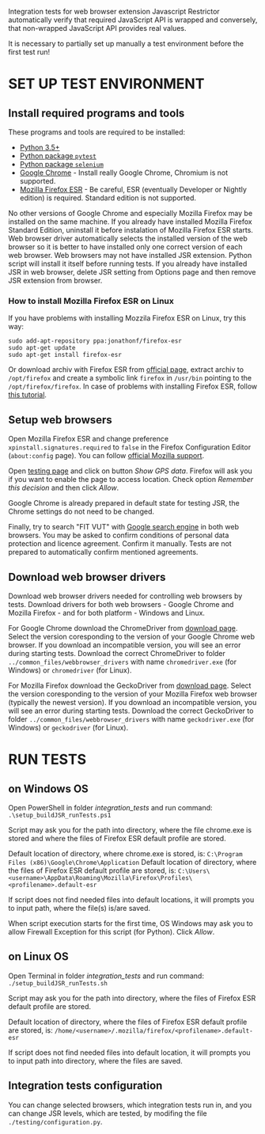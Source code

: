 Integration tests for web browser extension Javascript Restrictor automatically verify that
required JavaScript API is wrapped and conversely, that non-wrapped JavaScript API provides real values.

It is necessary to partially set up manually a test environment before the first test run!



# SET UP TEST ENVIRONMENT

## Install required programs and tools

These programs and tools are required to be installed:
* [Python 3.5+](https://www.python.org/downloads/)
* [Python package `pytest`](https://pypi.org/project/pytest/)
* [Python package `selenium`](https://pypi.org/project/selenium/)
* [Google Chrome](https://www.google.com/chrome/) - Install really Google Chrome, Chromium is not supported.
* [Mozilla Firefox ESR](https://www.mozilla.org/en-US/firefox/all/#product-desktop-esr) - Be careful, ESR (eventually Developer or Nightly edition) is required. Standard edition is not supported.

No other versions of Google Chrome and especially Mozilla Firefox may be installed on the same machine.
If you already have installed Mozilla Firefox Standard Edition, uninstall it before instalation of Mozilla Firefox ESR starts.
Web browser driver automatically selects the installed version of the web browser so it is better to have installed only one correct version of each web browser.
Web browsers may not have installed JSR extension. Python script will install it itself before running tests.
If you already have installed JSR in web browser, delete JSR setting from Options page and then remove JSR extension from browser.

### How to install Mozilla Firefox ESR on Linux
If you have problems with installing Mozzila Firefox ESR on Linux, try this way:
```
sudo add-apt-repository ppa:jonathonf/firefox-esr
sudo apt-get update
sudo apt-get install firefox-esr
```
Or download archiv with Firefox ESR from [official page](https://www.mozilla.org/en-US/firefox/all/#product-desktop-esr), extract archiv to `/opt/firefox`
and create a symbolic link `firefox` in `/usr/bin` pointing to the `/opt/firefox/firefox`.
In case of problems with installing Firefox ESR, follow [this tutorial](https://libre-software.net/how-to-install-firefox-on-ubuntu-linux-mint/#a_install_firefox).


## Setup web browsers

Open Mozilla Firefox ESR and change preference `xpinstall.signatures.required` to `false` in the Firefox Configuration Editor (`about:config` page).
You can follow [official Mozilla support](https://support.mozilla.org/en-US/kb/add-on-signing-in-firefox#w_what-are-my-options-if-i-want-to-use-an-unsigned-add-on-advanced-users).

Open [testing page](https://polcak.github.io/jsrestrictor/test/test.html) and click on button *Show GPS data*.
Firefox will ask you if you want to enable the page to access location. Check option *Remember this decision* and then click *Allow*.

Google Chrome is already prepared in default state for testing JSR, the Chrome settings do not need to be changed.

Finally, try to search "FIT VUT" with [Google search engine](https://www.google.com/) in both web browsers.
You may be asked to confirm conditions of personal data protection and licence agreement. Confirm it manually. Tests are not prepared to automatically confirm mentioned agreements.


## Download web browser drivers

Download web browser drivers needed for controlling web browsers by tests. Download drivers for both web browsers - Google Chrome and Mozilla Firefox - and for both platform - Windows and Linux.

For Google Chrome download the ChromeDriver from [download page](https://chromedriver.chromium.org/downloads).
Select the version coresponding to the version of your Google Chrome web browser. If you download an incompatible version, you will see an error during starting tests.
Download the correct ChromeDriver to folder `../common_files/webbrowser_drivers` with name `chromedriver.exe` (for Windows) or `chromedriver` (for Linux).

For Mozilla Firefox download the GeckoDriver from [download page](https://github.com/mozilla/geckodriver/releases).
Select the version coresponding to the version of your Mozilla Firefox web browser (typically the newest version). If you download an incompatible version, you will see an error during starting tests.
Download the correct GeckoDriver to folder `../common_files/webbrowser_drivers` with name `geckodriver.exe` (for Windows) or `geckodriver` (for Linux).



# RUN TESTS

## on Windows OS

Open PowerShell in folder *integration_tests* and run command: `.\setup_buildJSR_runTests.ps1`

Script may ask you for the path into directory, where the file chrome.exe is stored and where the files of Firefox ESR default profile are stored.

Default location of directory, where chrome.exe is stored, is: `C:\Program Files (x86)\Google\Chrome\Application`
Default location of directory, where the files of Firefox ESR default profile are stored, is: `C:\Users\<username>\AppData\Roaming\Mozilla\Firefox\Profiles\<profilename>.default-esr`

If script does not find needed files into default locations, it will prompts you to input path, where the file(s) is/are saved.

When script execution starts for the first time, OS Windows may ask you to allow Firewall Exception for this script (for Python). Click *Allow*.


## on Linux OS

Open Terminal in folder *integration_tests* and run command: `./setup_buildJSR_runTests.sh`

Script may ask you for the path into directory, where the files of Firefox ESR default profile are stored.

Default location of directory, where the files of Firefox ESR default profile are stored, is: `/home/<username>/.mozilla/firefox/<profilename>.default-esr`

If script does not find needed files into default location, it will prompts you to input path into directory, where the files are saved.


## Integration tests configuration

You can change selected browsers, which integration tests run in, and you can change JSR levels, which are tested, by modifing the file `./testing/configuration.py`.
